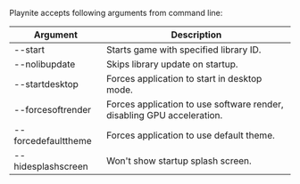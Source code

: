 Playnite accepts following arguments from command line:

| Argument | Description | 
| -- | -- |
| --start <gameId> | Starts game with specified library ID. | 
| --nolibupdate | Skips library update on startup. |
| --startdesktop | Forces application to start in desktop mode. |
| --forcesoftrender | Forces application to use software render, disabling GPU acceleration. |
| --forcedefaulttheme | Forces application to use default theme. |
| --hidesplashscreen | Won't show startup splash screen. |